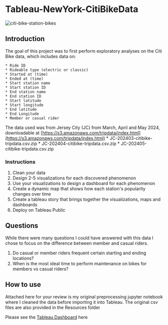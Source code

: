 # Tableau-NewYork-CitiBikeData
![citi-bike-station-bikes](https://github.com/user-attachments/assets/6b833323-cd85-4a1a-a1eb-782a8415bc8c) <br/>

## Introduction
The goal of this project was to first perform exploratory analyses on the Citi Bike data, which includes data on:

    * Ride ID
    * Rideable type (electric or classic)
    * Started at (time)
    * Ended at (time)
    * Start station name
    * Start station ID
    * End station name
    * End station ID
    * Start latitude
    * Start longitude
    * End latitude
    * End Longitude
    * Member or casual rider
The data used was from Jersey City (JC) from March, April and May 2024, downloadable at [https://s3.amazonaws.com/tripdata/index.html](https://s3.amazonaws.com/tripdata/index.html) 
    * JC-202403-citibike-tripdata.csv.zip
    * JC-202404-citibike-tripdata.csv.zip
    * JC-202405-citibike-tripdata.csv.zip

### Instructions
1. Clean your data
2. Design 2-5 visualizations for each discovered phenomenon
3. Use your visualizations to design a dashboard for each phenomenon
4. Create a dynamic map that shows how each station's popularity changes over time
5. Create a tableau story that brings together the visualizations, maps and dashboards
6. Deploy on Tableau Public

## Questions
While there were many questions I could have answered with this data I chose to focus on the difference between member and casual riders.
1. Do casual or member riders frequent certain starting and ending locations?
2. When is the most ideal time to perform maintenance on bikes for members vs casual riders?

## How to use
Attached here for your review is my original preprocessing jupyter notebook where I cleaned the data before importing it into Tableau.
The original csv files are also provided in the Resources folder <br/>

Please see the [Tableau Dashboard](https://public.tableau.com/views/Module18Challenge-NewYorkCitiBikeData/StationPopularityandPeakRidesStory?:language=en-US&publish=yes&:sid=&:redirect=auth&:display_count=n&:origin=viz_share_link) here
